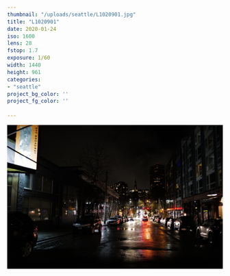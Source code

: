 ```yaml
---
thumbnail: "/uploads/seattle/L1020901.jpg"
title: "L1020901"
date: 2020-01-24
iso: 1600
lens: 28
fstop: 1.7
exposure: 1/60
width: 1440
height: 961
categories:
- "seattle"
project_bg_color: ''
project_fg_color: ''

---
```


![img](/uploads/seattle/L1020901.jpg)
